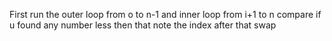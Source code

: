 First run the outer loop from o to n-1 and inner loop from i+1 to n
compare if u found any number less then that note the index
after that swap
